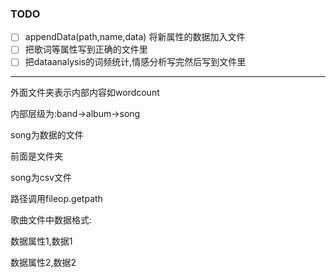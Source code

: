 ### TODO

- [ ] appendData(path,name,data) 将新属性的数据加入文件
- [ ] 把歌词等属性写到正确的文件里
- [ ] 把dataanalysis的词频统计,情感分析写完然后写到文件里
----

外面文件夹表示内部内容如wordcount

内部层级为:band->album->song

song为数据的文件

前面是文件夹

song为csv文件

路径调用fileop.getpath

歌曲文件中数据格式:

数据属性1,数据1

数据属性2,数据2